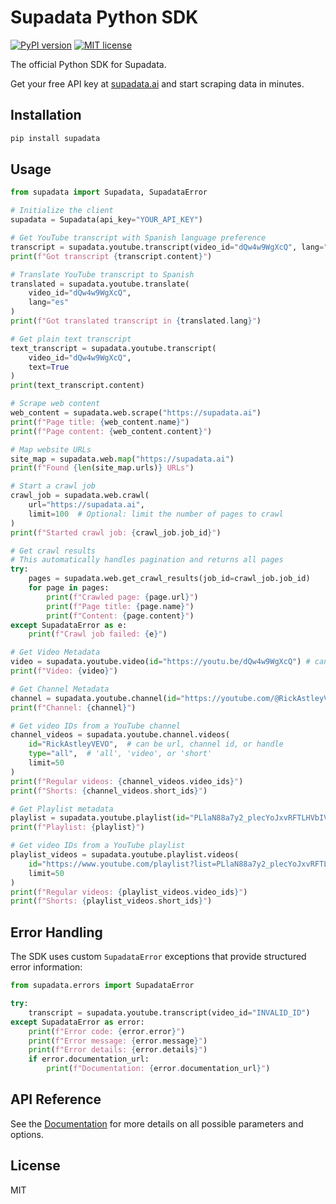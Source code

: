 # Supadata Python SDK

[![PyPI version](https://badge.fury.io/py/supadata.svg)](https://badge.fury.io/py/supadata)
[![MIT license](https://img.shields.io/badge/license-MIT-brightgreen.svg?style=flat)](http://opensource.org/licenses/MIT)

The official Python SDK for Supadata.

Get your free API key at [supadata.ai](https://supadata.ai) and start scraping data in minutes.

## Installation

```bash
pip install supadata
```

## Usage

```python
from supadata import Supadata, SupadataError

# Initialize the client
supadata = Supadata(api_key="YOUR_API_KEY")

# Get YouTube transcript with Spanish language preference
transcript = supadata.youtube.transcript(video_id="dQw4w9WgXcQ", lang="es")
print(f"Got transcript {transcript.content}")

# Translate YouTube transcript to Spanish
translated = supadata.youtube.translate(
    video_id="dQw4w9WgXcQ",
    lang="es"
)
print(f"Got translated transcript in {translated.lang}")

# Get plain text transcript
text_transcript = supadata.youtube.transcript(
    video_id="dQw4w9WgXcQ",
    text=True
)
print(text_transcript.content)

# Scrape web content
web_content = supadata.web.scrape("https://supadata.ai")
print(f"Page title: {web_content.name}")
print(f"Page content: {web_content.content}")

# Map website URLs
site_map = supadata.web.map("https://supadata.ai")
print(f"Found {len(site_map.urls)} URLs")

# Start a crawl job
crawl_job = supadata.web.crawl(
    url="https://supadata.ai",
    limit=100  # Optional: limit the number of pages to crawl
)
print(f"Started crawl job: {crawl_job.job_id}")

# Get crawl results
# This automatically handles pagination and returns all pages
try:
    pages = supadata.web.get_crawl_results(job_id=crawl_job.job_id)
    for page in pages:
        print(f"Crawled page: {page.url}")
        print(f"Page title: {page.name}")
        print(f"Content: {page.content}")
except SupadataError as e:
    print(f"Crawl job failed: {e}")

# Get Video Metadata
video = supadata.youtube.video(id="https://youtu.be/dQw4w9WgXcQ") # can be url or video id
print(f"Video: {video}")

# Get Channel Metadata
channel = supadata.youtube.channel(id="https://youtube.com/@RickAstleyVEVO") # can be url, channel id, handle
print(f"Channel: {channel}")

# Get video IDs from a YouTube channel
channel_videos = supadata.youtube.channel.videos(
    id="RickAstleyVEVO",  # can be url, channel id, or handle
    type="all",  # 'all', 'video', or 'short'
    limit=50
)
print(f"Regular videos: {channel_videos.video_ids}")
print(f"Shorts: {channel_videos.short_ids}")

# Get Playlist metadata
playlist = supadata.youtube.playlist(id="PLlaN88a7y2_plecYoJxvRFTLHVbIVAOoc") # can be url or playlist id
print(f"Playlist: {playlist}")

# Get video IDs from a YouTube playlist
playlist_videos = supadata.youtube.playlist.videos(
    id="https://www.youtube.com/playlist?list=PLlaN88a7y2_plecYoJxvRFTLHVbIVAOoc",  # can be url or playlist id
    limit=50
)
print(f"Regular videos: {playlist_videos.video_ids}")
print(f"Shorts: {playlist_videos.short_ids}")
```

## Error Handling

The SDK uses custom `SupadataError` exceptions that provide structured error information:

```python
from supadata.errors import SupadataError

try:
    transcript = supadata.youtube.transcript(video_id="INVALID_ID")
except SupadataError as error:
    print(f"Error code: {error.error}")
    print(f"Error message: {error.message}")
    print(f"Error details: {error.details}")
    if error.documentation_url:
        print(f"Documentation: {error.documentation_url}")
```

## API Reference

See the [Documentation](https://supadata.ai/documentation) for more details on all possible parameters and options.

## License

MIT
